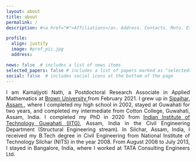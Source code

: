 ```yaml
---
layout: about
title: about
permalink: /
description: #<a href="#">Affiliations</a>. Address. Contacts. Moto. Etc.

profile:
  align: justify
  image: #prof_pic.jpg
  address: 

news: false  # includes a list of news items
selected_papers: false # includes a list of papers marked as "selected={true}"
social: false  # includes social icons at the bottom of the page
---
```


<p style='text-align: justify;'>
I am Kamaljyoti Nath, a Postdoctoral Research Associate in Applied Mathematics at <a href="https://www.brown.edu"> Brown University </a> from February 2021. I grew up in 
<a href = "https://www.google.co.in/maps/place/Sipajhar,+Assam+784145/@26.3973272,91.8896913,15z/data=!3m1!4b1!4m5!3m4!1s0x375afe1ae571ac61:0xaf73ffbabdd75b55!8m2!3d26.4009984!4d91.8952713"> Sipajhar, Assam </a> , where I completed my high school in 2002, stayed at Guwahati for two years, and completed my intermediate from Cotton College, Guwahati, Assam, India. I completed my PhD in 2020 from <a href="https://www.iitg.ac.in/"> Indian Institute of Technology Guwahati (IITG)</a>, Assam, India in the Civil Engineering Department (Structural Engineering stream). In Silchar, Assam, India, I received my B.Tech degree in Civil Engineering from National Institute of Technology Silchar (NITS) in the year 2008. From August 2008 to July 2013, I stayed in Bangalore, India, where I worked at TATA Consulting Engineers Ltd.</p>
